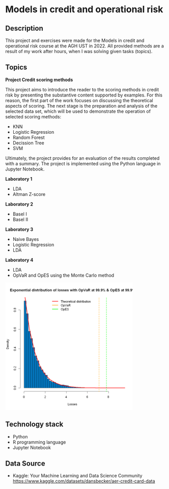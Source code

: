 # Models in credit and operational risk
## Description
This project and exercises were made for the Models in credit and operational risk course at the AGH UST in 2022.
All provided methods are a result of my work after hours, when I was solving given tasks (topics).

## Topics
**Project Credit scoring methods**

This project aims to introduce the reader to the scoring methods in credit risk by presenting the substantive content 
supported by examples. For this reason, the first part of the work focuses on discussing the theoretical aspects of scoring. 
The next stage is the preparation and analysis of the selected data set, which will be used to demonstrate the operation of selected scoring methods:

- KNN
- Logistic Regression
- Random Forest
- Decission Tree
- SVM

Ultimately, the project provides for an evaluation of the results completed with a summary. The project is implemented using the Python language in Jupyter Notebook.

**Laboratory 1**

- LDA
- Altman Z-score

**Laboratory 2**

- Basel I
- Basel II

**Laboratory 3**

- Naive Bayes
- Logistic Regression
- LDA

**Laboratory 4**

- LDA
-  OpVaR and OpES using the Monte Carlo method

<p float="left">
<img src="images/exponential_distribution_of_losses.jpg" width="400"/>
</p>

## Technology stack

- Python
- R programming language
- Jupyter Notebook

## Data Source
- Kaggle: Your Machine Learning and Data Science Community https://www.kaggle.com/datasets/dansbecker/aer-credit-card-data
